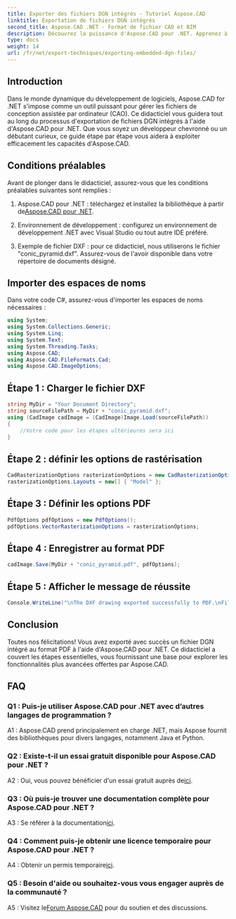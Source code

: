 ```yaml
---
title: Exporter des fichiers DGN intégrés - Tutoriel Aspose.CAD
linktitle: Exportation de fichiers DGN intégrés
second_title: Aspose.CAD .NET - Format de fichier CAO et BIM
description: Découvrez la puissance d'Aspose.CAD pour .NET. Apprenez à exporter des fichiers DGN intégrés au format PDF sans effort grâce à ce didacticiel étape par étape.
type: docs
weight: 14
url: /fr/net/export-techniques/exporting-embedded-dgn-files/
---
```

## Introduction

Dans le monde dynamique du développement de logiciels, Aspose.CAD for .NET s'impose comme un outil puissant pour gérer les fichiers de conception assistée par ordinateur (CAO). Ce didacticiel vous guidera tout au long du processus d'exportation de fichiers DGN intégrés à l'aide d'Aspose.CAD pour .NET. Que vous soyez un développeur chevronné ou un débutant curieux, ce guide étape par étape vous aidera à exploiter efficacement les capacités d'Aspose.CAD.

## Conditions préalables

Avant de plonger dans le didacticiel, assurez-vous que les conditions préalables suivantes sont remplies :

1.  Aspose.CAD pour .NET : téléchargez et installez la bibliothèque à partir de[Aspose.CAD pour .NET](https://releases.aspose.com/cad/net/).

2. Environnement de développement : configurez un environnement de développement .NET avec Visual Studio ou tout autre IDE préféré.

3. Exemple de fichier DXF : pour ce didacticiel, nous utiliserons le fichier "conic_pyramid.dxf". Assurez-vous de l'avoir disponible dans votre répertoire de documents désigné.

## Importer des espaces de noms

Dans votre code C#, assurez-vous d'importer les espaces de noms nécessaires :

```csharp
using System;
using System.Collections.Generic;
using System.Linq;
using System.Text;
using System.Threading.Tasks;
using Aspose.CAD;
using Aspose.CAD.FileFormats.Cad;
using Aspose.CAD.ImageOptions;
```

## Étape 1 : Charger le fichier DXF

```csharp
string MyDir = "Your Document Directory";
string sourceFilePath = MyDir + "conic_pyramid.dxf";
using (CadImage cadImage = (CadImage)Image.Load(sourceFilePath))
{
    //Votre code pour les étapes ultérieures sera ici
}
```

## Étape 2 : définir les options de rastérisation

```csharp
CadRasterizationOptions rasterizationOptions = new CadRasterizationOptions();
rasterizationOptions.Layouts = new[] { "Model" };
```

## Étape 3 : Définir les options PDF

```csharp
PdfOptions pdfOptions = new PdfOptions();
pdfOptions.VectorRasterizationOptions = rasterizationOptions;
```

## Étape 4 : Enregistrer au format PDF

```csharp
cadImage.Save(MyDir + "conic_pyramid.pdf", pdfOptions);
```

## Étape 5 : Afficher le message de réussite

```csharp
Console.WriteLine("\nThe DXF drawing exported successfully to PDF.\nFile saved at " + MyDir);
```

## Conclusion

Toutes nos félicitations! Vous avez exporté avec succès un fichier DGN intégré au format PDF à l'aide d'Aspose.CAD pour .NET. Ce didacticiel a couvert les étapes essentielles, vous fournissant une base pour explorer les fonctionnalités plus avancées offertes par Aspose.CAD.

## FAQ

### Q1 : Puis-je utiliser Aspose.CAD pour .NET avec d’autres langages de programmation ?

A1 : Aspose.CAD prend principalement en charge .NET, mais Aspose fournit des bibliothèques pour divers langages, notamment Java et Python.

### Q2 : Existe-t-il un essai gratuit disponible pour Aspose.CAD pour .NET ?

 A2 : Oui, vous pouvez bénéficier d'un essai gratuit auprès de[ici](https://releases.aspose.com/).

### Q3 : Où puis-je trouver une documentation complète pour Aspose.CAD pour .NET ?

 A3 : Se référer à la documentation[ici](https://reference.aspose.com/cad/net/).

### Q4 : Comment puis-je obtenir une licence temporaire pour Aspose.CAD pour .NET ?

 A4 : Obtenir un permis temporaire[ici](https://purchase.aspose.com/temporary-license/).

### Q5 : Besoin d'aide ou souhaitez-vous vous engager auprès de la communauté ?

A5 : Visitez le[Forum Aspose.CAD](https://forum.aspose.com/c/cad/19) pour du soutien et des discussions.